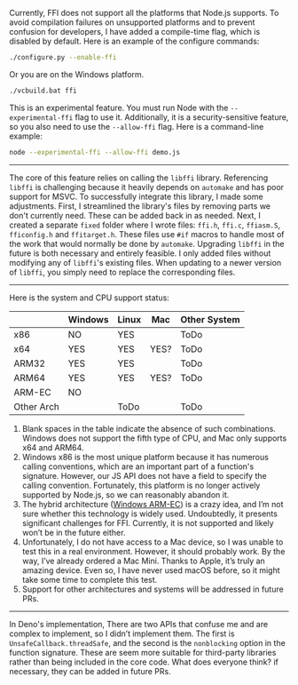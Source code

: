 Currently, FFI does not support all the platforms that Node.js supports.
To avoid compilation failures on unsupported platforms and to prevent confusion for developers,
I have added a compile-time flag, which is disabled by default.
Here is an example of the configure commands:

```bash
./configure.py --enable-ffi
```

Or you are on the Windows platform.

```bash
./vcbuild.bat ffi
```

This is an experimental feature.
You must run Node with the `--experimental-ffi` flag to use it.
Additionally, it is a security-sensitive feature,
so you also need to use the `--allow-ffi` flag.
Here is a command-line example:

```bash
node --experimental-ffi --allow-ffi demo.js
```

---
The core of this feature relies on calling the `libffi` library.
Referencing `libffi` is challenging because it heavily depends on `automake` and has poor support for MSVC.
To successfully integrate this library, I made some adjustments.
First, I streamlined the library's files by removing parts we don't currently need.
These can be added back in as needed.
Next, I created a separate `fixed` folder where I wrote files:
`ffi.h`, `ffi.c`, `ffiasm.S`, `fficonfig.h` and `ffitarget.h`.
These files use `#if` macros to handle most of the work that would normally be done by `automake`.
Upgrading `libffi` in the future is both necessary and entirely feasible.
I only added files without modifying any of `libffi`'s existing files.
When updating to a newer version of `libffi`,
you simply need to replace the corresponding files.

---
Here is the system and CPU support status:

|            | Windows | Linux | Mac  | Other System |
|------------|---------|-------|------|--------------|
| x86        | NO      | YES   |      | ToDo         |
| x64        | YES     | YES   | YES? | ToDo         |
| ARM32      | YES     | YES   |      | ToDo         |
| ARM64      | YES     | YES   | YES? | ToDo         |
| ARM-EC     | NO      |       |      |              |
| Other Arch |         | ToDo  |      | ToDo         |

1. Blank spaces in the table indicate the absence of such combinations.
   Windows does not support the fifth type of CPU,
   and Mac only supports x64 and ARM64.
2. Windows x86 is the most unique platform because it has numerous calling conventions,
   which are an important part of a function's signature.
   However, our JS API does not have a field to specify the calling convention.
   Fortunately, this platform is no longer actively supported by Node.js,
   so we can reasonably abandon it.
3. The hybrid architecture ([Windows ARM-EC](https://learn.microsoft.com/en-us/windows/arm/arm64ec)) is a crazy idea,
   and I’m not sure whether this technology is widely used.
   Undoubtedly, it presents significant challenges for FFI.
   Currently, it is not supported and likely won’t be in the future either.
4. Unfortunately, I do not have access to a Mac device,
   so I was unable to test this in a real environment.
   However, it should probably work.
   By the way, I’ve already ordered a Mac Mini.
   Thanks to Apple, it’s truly an amazing device.
   Even so, I have never used macOS before,
   so it might take some time to complete this test.
5. Support for other architectures and systems will be addressed in future PRs.

---
In Deno's implementation,
There are two APIs that confuse me and are complex to implement,
so I didn’t implement them.
The first is `UnsafeCallback.threadSafe`,
and the second is the `nonblocking` option in the function signature.
These are seem more suitable for third-party libraries rather than being included in the core code.
What does everyone think?
if necessary, they can be added in future PRs.


